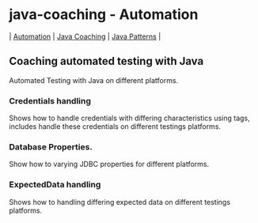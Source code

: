 # java-coaching - Automation
| [Automation](src/main/java/automation "Automated Testing with Java") | [Java Coaching](src/main/java/coaching "Coaching Java Idioms") | [Java Patterns](src/main/java/patterns "Design Patterns in Java") |

## Coaching automated testing with Java

Automated Testing with Java on different platforms.

### Credentials handling

Shows how to handle credentials with differing characteristics using tags, includes handle these credentials on different testings platforms.

### Database Properties.

Show how to varying JDBC properties for different platforms.

### ExpectedData handling

Shows how to handling differing expected data on different testings platforms.
